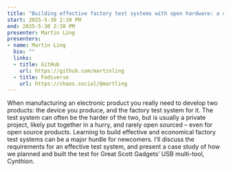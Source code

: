 ```yaml
---
title: "Building effective factory test systems with open hardware: a case study from Cynthion"
start: 2025-5-30 2:10 PM
end: 2025-5-30 2:30 PM
presenter: Martin Ling
presenters:
- name: Martin Ling
  bio: ""
  links:
  - title: GitHub
    url: https://github.com/martinling
  - title: Fediverse
    url: https://chaos.social/@martling
---
```


When manufacturing an electronic product you really need to develop two products: the device you produce, and the factory test system for it. The test system can often be the harder of the two, but is usually a private project, likely put together in a hurry, and rarely open sourced – even for open source products. Learning to build effective and economical factory test systems can be a major hurdle for newcomers. I’ll discuss the requirements for an effective test system, and present a case study of how we planned and built the test for Great Scott Gadgets’ USB multi-tool, Cynthion.
